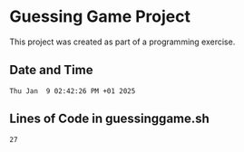 # Guessing Game Project
This project was created as part of a programming exercise.

## Date and Time
```
Thu Jan  9 02:42:26 PM +01 2025
```

## Lines of Code in guessinggame.sh
```
27
```
